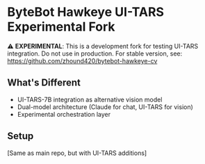 # ByteBot Hawkeye UI-TARS Experimental Fork

⚠️ **EXPERIMENTAL**: This is a development fork for testing UI-TARS integration.
Do not use in production. For stable version, see: https://github.com/zhound420/bytebot-hawkeye-cv

## What's Different
- UI-TARS-7B integration as alternative vision model
- Dual-model architecture (Claude for chat, UI-TARS for vision)
- Experimental orchestration layer

## Setup
[Same as main repo, but with UI-TARS additions]
